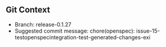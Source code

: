 ## Git Context

- Branch: release-0.1.27
- Suggested commit message: chore(openspec): issue-15-testopenspecintegration-test-generated-changes-exi

